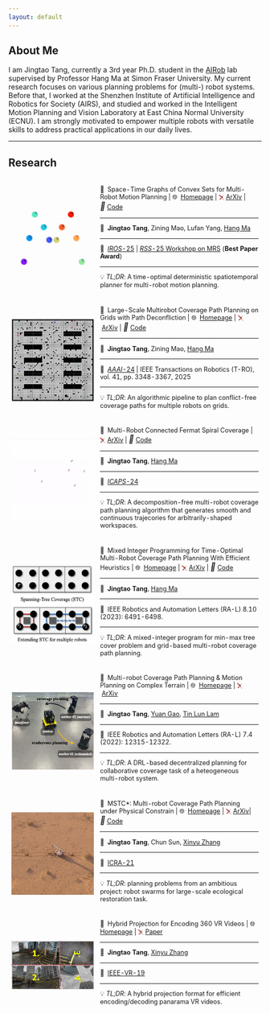 ```yaml
---
layout: default
---
```


## About Me
I am Jingtao Tang, currently a 3rd year Ph.D. student in the <a href="https://www2.cs.sfu.ca/~hangma">AIRob</a> lab supervised by Professor Hang Ma at Simon Fraser University.
My current research focuses on various planning problems for (multi-) robot systems.
Before that, I worked at the Shenzhen Institute of Artificial Intelligence and Robotics for Society (AIRS), and studied and worked in the Intelligent Motion Planning and Vision Laboratory at East China Normal University (ECNU).
I am strongly motivated to empower multiple robots with versatile skills to address practical applications in our daily lives.
<hr>

## Research
<table style="width:100%;border:0px;border-spacing:0px 10px;border-collapse:separate;margin-right:auto;margin-left:auto;">
<tbody>
    <tr>
      <td style="padding:6px;width:35%;vertical-align:middle">
        <div class="one">
          <img src='assets/img/stgcs.gif' width="200">
        </div>
      </td>
      <td style="padding:6px;width:65%;vertical-align:middle;font-size: 12.5px;">
        &#128204;&nbsp;
        Space-Time Graphs of Convex Sets for Multi-Robot Motion Planning
        |
        &#127760;&nbsp;
        <a href="https://sites.google.com/view/stgcs">Homepage</a>
        |
        <span><img src="assets/img/arxiv-logomark-small@2x.png" alt="icon" style="width: 11px; height: 11px; vertical-align: middle;">&nbsp;<a href="https://arxiv.org/abs/2503.00583">ArXiv</a></span>
        |
        <i style="font-size:16px" class="fa">&#xf09b;</i>&nbsp;<a href="https://github.com/reso1/stgcs">Code</a>
        <hr class="small">
		&#128101;&nbsp;
        <strong>Jingtao Tang</strong>, 
        Zining Mao, 
        Lufan Yang, 
        <a href="https://www.cs.sfu.ca/~hangma/">Hang Ma</a>
        <hr class="small">
        &#128226;&nbsp;
        <a href="https://www.iros25.org/"><em>IROS</em>-25</a>
        |
        <a href="https://mrs-workshop.github.io/rss25/"><em>RSS</em>-25 Workshop on MRS</a> (<strong>Best Paper Award</strong>)
        <hr class="small">
        <p>&#128161;&nbsp;<em>TL;DR</em>: A time-optimal deterministic spatiotemporal planner for multi-robot motion planning.</p>
      </td>
    </tr>
    <tr>
      <td style="padding:6px;width:35%;vertical-align:middle">
        <div class="one">
          <img src='assets/img/lsmcpp.gif' width="200">
        </div>
      </td>
      <td style="padding:6px;width:65%;vertical-align:middle;font-size: 12.5px;">
        &#128204;&nbsp;
        Large-Scale Multirobot Coverage Path Planning on Grids with Path Deconfliction
        |
        &#127760;&nbsp;
        <a href="https://sites.google.com/view/lsmcpp">Homepage</a>
        |
        <span><img src="assets/img/arxiv-logomark-small@2x.png" alt="icon" style="width: 11px; height: 11px; vertical-align: middle;">&nbsp;<a href="https://arxiv.org/abs/2411.01707">ArXiv</a></span>
        |
        <i style="font-size:16px" class="fa">&#xf09b;</i>&nbsp;<a href="https://github.com/reso1/ls-mcpp">Code</a>
        <hr class="small">
		&#128101;&nbsp;
        <strong>Jingtao Tang</strong>, 
        Zining Mao, 
        <a href="https://www.cs.sfu.ca/~hangma/">Hang Ma</a>
        <hr class="small">
        &#128226;&nbsp;
        <a href="https://aaai.org/conference/aaai/aaai-24/"><em>AAAI</em>-24</a>
        |
        IEEE Transactions on Robotics (T-RO), vol. 41, pp. 3348-3367, 2025
        <hr class="small">
        <p>&#128161;&nbsp;<em>TL;DR</em>: An algorithmic pipeline to plan conflict-free coverage paths for multiple robots on grids.</p>
      </td>
    </tr>
    <tr>
      <td style="padding:6px;width:35%;vertical-align:middle">
        <div class="one">
          <img src='assets/img/mcfs.gif' width="200">
        </div>
      </td>
      <td style="padding:6px;width:65%;vertical-align:middle;font-size: 12.5px;">
        &#128204;&nbsp;
        Multi-Robot Connected Fermat Spiral Coverage
        |
        <span><img src="assets/img/arxiv-logomark-small@2x.png" alt="icon" style="width: 11px; height: 11px; vertical-align: middle;">&nbsp;<a href="https://arxiv.org/abs/2403.13311">ArXiv</a></span>
        |
        <i style="font-size:16px" class="fa">&#xf09b;</i>&nbsp;<a href="https://github.com/reso1/mcfs">Code</a>
        <hr class="small">
		&#128101;&nbsp;
        <strong>Jingtao Tang</strong>,
        <a href="https://www.cs.sfu.ca/~hangma/">Hang Ma</a>
        <hr class="small">
        &#128226;&nbsp;
        <a href="https://icaps24.icaps-conference.org/"><em>ICAPS</em>-24</a>
        <hr class="small">
        <p>&#128161;&nbsp;<em>TL;DR</em>: A decomposition-free multi-robot coverage path planning algorithm that generates smooth and continuous trajecories for arbitrarily-shaped workspaces.</p>
      </td>
    </tr>
    <tr>
      <td style="padding:6px;width:35%;vertical-align:middle">
        <div class="one">
          <img src='assets/img/stc.gif' width="200">
          <img src='assets/img/2mcpp.png' width="200">
        </div>
      </td>
      <td style="padding:6px;width:65%;vertical-align:middle;font-size: 12.5px;">
        &#128204;&nbsp;
        Mixed Integer Programming for Time-Optimal Multi-Robot Coverage Path Planning With Efficient Heuristics
        |
        &#127760;&nbsp;
        <a href="./posts/grid_mcpp">Homepage</a>
        |
        <span><img src="assets/img/arxiv-logomark-small@2x.png" alt="icon" style="width: 11px; height: 11px; vertical-align: middle;">&nbsp;<a href="https://arxiv.org/abs/2306.17609">ArXiv</a></span>
        |
        <i style="font-size:16px" class="fa">&#xf09b;</i>&nbsp;<a href="https://github.com/reso1/MIP-MCPP">Code</a>
        <hr class="small">
		&#128101;&nbsp;
        <strong>Jingtao Tang</strong>,
        <a href="https://www.cs.sfu.ca/~hangma/">Hang Ma</a>
        <hr class="small">
        &#128226;&nbsp;
        IEEE Robotics and Automation Letters (RA-L) 8.10 (2023): 6491-6498.
        <hr class="small">
        <p>&#128161;&nbsp;<em>TL;DR</em>: A mixed-integer program for min-max tree cover problem and grid-based multi-robot coverage path planning.</p>
      </td>
    </tr>
    <tr>
      <td style="padding:6px;width:35%;vertical-align:middle">
        <div class="one">
          <img src='assets/img/wshmrs.png' width="200">
        </div>
      </td>
      <td style="padding:6px;width:65%;vertical-align:middle;font-size: 12.5px;">
        &#128204;&nbsp;
        Multi-robot Coverage Path Planning & Motion Planning on Complex Terrain
        |
        &#127760;&nbsp;
        <a href="./posts/mcpp_mp_rough_terrain">Homepage</a>
        |
        <span><img src="assets/img/arxiv-logomark-small@2x.png" alt="icon" style="width: 11px; height: 11px; vertical-align: middle;">&nbsp;<a href="https://arxiv.org/abs/2108.04632">ArXiv</a></span>
        <hr class="small">
		&#128101;&nbsp;
        <strong>Jingtao Tang</strong>,
        <a href="https://gaoyuankidult.github.io/">Yuan Gao</a>,
        <a href="https://freeformrobotics.org/tllam/">Tin Lun Lam</a>
        <hr class="small">
        &#128226;&nbsp;
        IEEE Robotics and Automation Letters (RA-L) 7.4 (2022): 12315-12322.
        <hr class="small">
        <p>&#128161;&nbsp;<em>TL;DR</em>: A DRL-based decentralized planning for collaborative coverage task of a heteogeneous multi-robot system.</p>
      </td>
    </tr>
    <tr>
      <td style="padding:6px;width:35%;vertical-align:middle">
        <div class="one">
          <img src='assets/img/drilling_robot.gif' width="200">
        </div>
      </td>
      <td style="padding:6px;width:65%;vertical-align:middle;font-size: 12.5px;">
        &#128204;&nbsp;
        MSTC*: Multi-robot Coverage Path Planning under Physical Constrain
        |
        &#127760;&nbsp;
        <a href="./posts/mcpp_mp_rough_terrain">Homepage</a>
        |
        <span><img src="assets/img/arxiv-logomark-small@2x.png" alt="icon" style="width: 11px; height: 11px; vertical-align: middle;">&nbsp;<a href="https://arxiv.org/abs/2108.04632">ArXiv</a></span>|
        <i style="font-size:16px" class="fa">&#xf09b;</i>&nbsp;<a href="https://github.com/reso1/mstc_star">Code</a>
        <hr class="small">
		&#128101;&nbsp;
        <strong>Jingtao Tang</strong>,
        Chun Sun,
        <a href="https://faculty.ecnu.edu.cn/_s43/zxy2/main.psp">Xinyu Zhang</a>
        <hr class="small">
        &#128226;&nbsp;
        <a href="https://www.ieee-ras.org/about-ras/ras-calendar/event/1920-icra-2021">ICRA-21</a>
        <hr class="small">
        <p>&#128161;&nbsp;<em>TL;DR</em>: planning problems from an ambitious project: robot swarms for large-scale ecological restoration task.</p>
      </td>
    </tr>
    <tr>
      <td style="padding:6px;width:35%;vertical-align:middle">
        <div class="one">
          <img src='assets/img/360encoding.png' width="200">
        </div>
      </td>
      <td style="padding:6px;width:65%;vertical-align:middle;font-size: 12.5px;">
        &#128204;&nbsp;
        Hybrid Projection for Encoding 360 VR Videos
        |
        &#127760;&nbsp;
        <a href="./posts/360_vr_projection">Homepage</a>
        |
        <span><img src="assets/img/arxiv-logomark-small@2x.png" alt="icon" style="width: 11px; height: 11px; vertical-align: middle;">&nbsp;<a href="https://ieeexplore.ieee.org/document/8798261">Paper</a></span>
        <hr class="small">
		&#128101;&nbsp;
        <strong>Jingtao Tang</strong>,
        <a href="https://faculty.ecnu.edu.cn/_s43/zxy2/main.psp">Xinyu Zhang</a>
        <hr class="small">
        &#128226;&nbsp;
        <a href="https://ieeevr.org/2019/">IEEE-VR-19</a>
        <hr class="small">
        <p>&#128161;&nbsp;<em>TL;DR</em>: A hybrid projection format for efficient encoding/decoding panarama VR videos. </p>
      </td>
    </tr>
</tbody>
</table>


